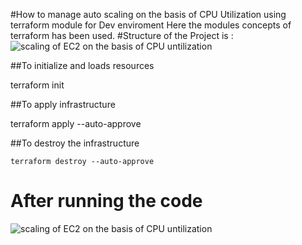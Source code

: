 #How to manage auto scaling  on the basis of CPU Utilization using terraform module for Dev enviroment
Here the modules concepts of terraform has been used. 
#Structure of the Project is :
![scaling of EC2 on the basis of CPU untilization](https://github.com/CloudSantosh/aws_autoscaling_terraform/blob/master/image/project_structure.png?raw=true)




##To initialize and loads resources

terraform init

##To apply infrastructure

terraform apply --auto-approve

##To destroy the infrastructure

    terraform destroy --auto-approve
    
# After running the code 
![scaling of EC2 on the basis of CPU untilization](https://github.com/CloudSantosh/aws_autoscaling_terraform/blob/master/image/autoscaling_cpu.jpeg?raw=true)
